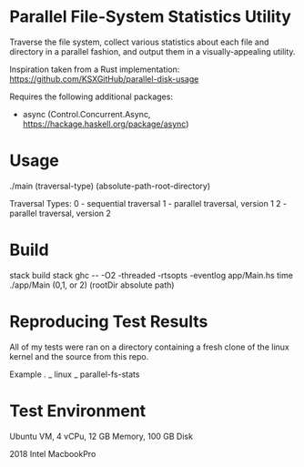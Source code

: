 # Parallel File-System Statistics Utility
Traverse the file system, collect various statistics about each file and directory in a parallel fashion, and output them in a visually-appealing utility.

Inspiration taken from a Rust implementation:
https://github.com/KSXGitHub/parallel-disk-usage

Requires the following additional packages:
- async (Control.Concurrent.Async, https://hackage.haskell.org/package/async)

# Usage
./main (traversal-type) (absolute-path-root-directory)

Traversal Types:
0 - sequential traversal
1 - parallel traversal, version 1
2 - parallel traversal, version 2

# Build
stack build
stack ghc -- -O2 -threaded -rtsopts -eventlog app/Main.hs
time ./app/Main (0,1, or 2) (rootDir absolute path)


# Reproducing Test Results
All of my tests were ran on a directory containing a fresh clone of the linux kernel and
the source from this repo.

Example
.
\_ linux
\_ parallel-fs-stats

# Test Environment
Ubuntu VM, 4 vCPu, 12 GB Memory, 100 GB Disk

2018 Intel MacbookPro

